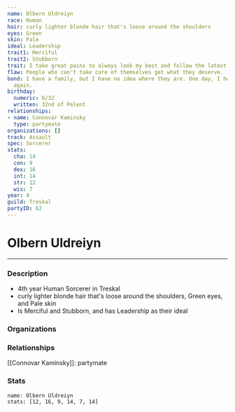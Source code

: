 ```yaml
---
name: Olbern Uldreiyn
race: Human
hair: curly lighter blonde hair that's loose around the shoulders
eyes: Green
skin: Pale
ideal: Leadership
trait1: Merciful
trait2: Stubborn
trait: I take great pains to always look my best and follow the latest fashions.
flaw: People who can't take care of themselves get what they deserve.
bond: I have a family, but I have no idea where they are. One day, I hope to see them
  again.
birthday:
  numeric: 6/32
  written: 32nd of Pelent
relationships:
- name: Connovar Kaminsky
  type: partymate
organizations: []
track: Assault
spec: Sorcerer
stats:
  cha: 14
  con: 9
  dex: 16
  int: 14
  str: 12
  wis: 7
year: 4
guild: Treskal
partyID: 62
---
```

# Olbern Uldreiyn
---
### Description
- 4th year Human Sorcerer in Treskal
- curly lighter blonde hair that's loose around the shoulders, Green eyes, and Pale skin
- Is Merciful and Stubborn, and has Leadership as their ideal

### Organizations
### Relationships
[[Connovar Kaminsky]]: partymate
### Stats
```statblock
name: Olbern Uldreiyn
stats: [12, 16, 9, 14, 7, 14]
```